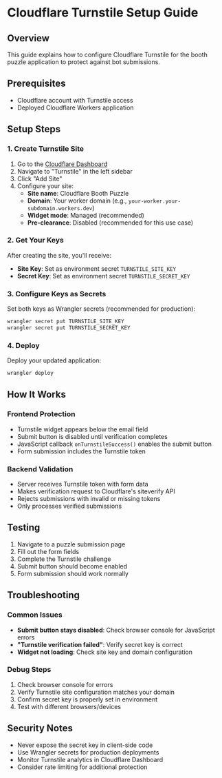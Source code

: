 # Cloudflare Turnstile Setup Guide

## Overview
This guide explains how to configure Cloudflare Turnstile for the booth puzzle application to protect against bot submissions.

## Prerequisites
- Cloudflare account with Turnstile access
- Deployed Cloudflare Workers application

## Setup Steps

### 1. Create Turnstile Site
1. Go to the [Cloudflare Dashboard](https://dash.cloudflare.com/)
2. Navigate to "Turnstile" in the left sidebar
3. Click "Add Site"
4. Configure your site:
   - **Site name**: Cloudflare Booth Puzzle
   - **Domain**: Your worker domain (e.g., `your-worker.your-subdomain.workers.dev`)
   - **Widget mode**: Managed (recommended)
   - **Pre-clearance**: Disabled (recommended for this use case)

### 2. Get Your Keys
After creating the site, you'll receive:
- **Site Key**: Set as environment secret `TURNSTILE_SITE_KEY`
- **Secret Key**: Set as environment secret `TURNSTILE_SECRET_KEY`

### 3. Configure Keys as Secrets
Set both keys as Wrangler secrets (recommended for production):

```bash
wrangler secret put TURNSTILE_SITE_KEY
wrangler secret put TURNSTILE_SECRET_KEY
```

### 4. Deploy
Deploy your updated application:
```bash
wrangler deploy
```

## How It Works

### Frontend Protection
- Turnstile widget appears below the email field
- Submit button is disabled until verification completes
- JavaScript callback `onTurnstileSuccess()` enables the submit button
- Form submission includes the Turnstile token

### Backend Validation
- Server receives Turnstile token with form data
- Makes verification request to Cloudflare's siteverify API
- Rejects submissions with invalid or missing tokens
- Only processes verified submissions

## Testing
1. Navigate to a puzzle submission page
2. Fill out the form fields
3. Complete the Turnstile challenge
4. Submit button should become enabled
5. Form submission should work normally

## Troubleshooting

### Common Issues
- **Submit button stays disabled**: Check browser console for JavaScript errors
- **"Turnstile verification failed"**: Verify secret key is correct
- **Widget not loading**: Check site key and domain configuration

### Debug Steps
1. Check browser console for errors
2. Verify Turnstile site configuration matches your domain
3. Confirm secret key is properly set in environment
4. Test with different browsers/devices

## Security Notes
- Never expose the secret key in client-side code
- Use Wrangler secrets for production deployments
- Monitor Turnstile analytics in Cloudflare Dashboard
- Consider rate limiting for additional protection
